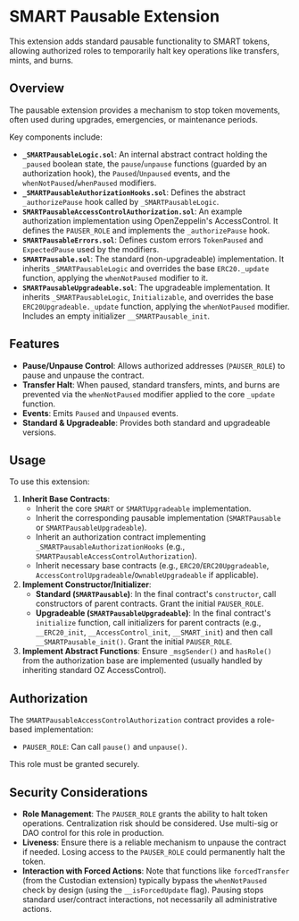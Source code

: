 # SMART Pausable Extension

This extension adds standard pausable functionality to SMART tokens, allowing authorized roles to temporarily halt key operations like transfers, mints, and burns.

## Overview

The pausable extension provides a mechanism to stop token movements, often used during upgrades, emergencies, or maintenance periods.

Key components include:

- **`_SMARTPausableLogic.sol`**: An internal abstract contract holding the `_paused` boolean state, the `pause`/`unpause` functions (guarded by an authorization hook), the `Paused`/`Unpaused` events, and the `whenNotPaused`/`whenPaused` modifiers.
- **`_SMARTPausableAuthorizationHooks.sol`**: Defines the abstract `_authorizePause` hook called by `_SMARTPausableLogic`.
- **`SMARTPausableAccessControlAuthorization.sol`**: An example authorization implementation using OpenZeppelin's AccessControl. It defines the `PAUSER_ROLE` and implements the `_authorizePause` hook.
- **`SMARTPausableErrors.sol`**: Defines custom errors `TokenPaused` and `ExpectedPause` used by the modifiers.
- **`SMARTPausable.sol`**: The standard (non-upgradeable) implementation. It inherits `_SMARTPausableLogic` and overrides the base `ERC20._update` function, applying the `whenNotPaused` modifier to it.
- **`SMARTPausableUpgradeable.sol`**: The upgradeable implementation. It inherits `_SMARTPausableLogic`, `Initializable`, and overrides the base `ERC20Upgradeable._update` function, applying the `whenNotPaused` modifier. Includes an empty initializer `__SMARTPausable_init`.

## Features

- **Pause/Unpause Control**: Allows authorized addresses (`PAUSER_ROLE`) to pause and unpause the contract.
- **Transfer Halt**: When paused, standard transfers, mints, and burns are prevented via the `whenNotPaused` modifier applied to the core `_update` function.
- **Events**: Emits `Paused` and `Unpaused` events.
- **Standard & Upgradeable**: Provides both standard and upgradeable versions.

## Usage

To use this extension:

1.  **Inherit Base Contracts**:
    - Inherit the core `SMART` or `SMARTUpgradeable` implementation.
    - Inherit the corresponding pausable implementation (`SMARTPausable` or `SMARTPausableUpgradeable`).
    - Inherit an authorization contract implementing `_SMARTPausableAuthorizationHooks` (e.g., `SMARTPausableAccessControlAuthorization`).
    - Inherit necessary base contracts (e.g., `ERC20`/`ERC20Upgradeable`, `AccessControlUpgradeable`/`OwnableUpgradeable` if applicable).
2.  **Implement Constructor/Initializer**:
    - **Standard (`SMARTPausable`)**: In the final contract's `constructor`, call constructors of parent contracts. Grant the initial `PAUSER_ROLE`.
    - **Upgradeable (`SMARTPausableUpgradeable`)**: In the final contract's `initialize` function, call initializers for parent contracts (e.g., `__ERC20_init`, `__AccessControl_init`, `__SMART_init`) and then call `__SMARTPausable_init()`. Grant the initial `PAUSER_ROLE`.
3.  **Implement Abstract Functions**: Ensure `_msgSender()` and `hasRole()` from the authorization base are implemented (usually handled by inheriting standard OZ AccessControl).

## Authorization

The `SMARTPausableAccessControlAuthorization` contract provides a role-based implementation:

- `PAUSER_ROLE`: Can call `pause()` and `unpause()`.

This role must be granted securely.

## Security Considerations

- **Role Management**: The `PAUSER_ROLE` grants the ability to halt token operations. Centralization risk should be considered. Use multi-sig or DAO control for this role in production.
- **Liveness**: Ensure there is a reliable mechanism to unpause the contract if needed. Losing access to the `PAUSER_ROLE` could permanently halt the token.
- **Interaction with Forced Actions**: Note that functions like `forcedTransfer` (from the Custodian extension) typically bypass the `whenNotPaused` check by design (using the `__isForcedUpdate` flag). Pausing stops standard user/contract interactions, not necessarily all administrative actions.

